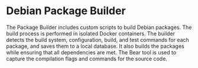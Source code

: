 # Debian Package Builder
The Package Builder includes custom scripts to build Debian packages.
The build process is performed in isolated Docker containers.
The builder detects the build system, configuration, build, and test commands for each package, and saves them to a local database. It also builds the packages while ensuring that all dependencies are met.
The Bear tool is used to capture the compilation flags and commands for the source code.
